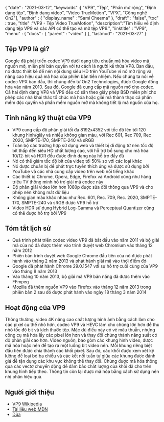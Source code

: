 {
  "date" : "2021-03-12",
  "keywords" :[ "VP9", "Tệp", "Phần mở rộng", "Định dạng tệp", "Định dạng video", "Video TrueMotion", "VPX", "Công nghệ On2"],
  "author" : {
    "display_name" : "Sami Cheema"
},
  "draft" : "false",
  "toc" : true,
  "title" :"VP9 - Tệp Video TrueMotion",
  "description":"Tìm hiểu về định dạng tệp VP9 và các API có thể tạo và mở tệp VP9.",
  "linktitle" : "VP9",
  "menu" : {
    "docs" : {
      "parent" : "video"
}
},
  "lastmod" : "2021-03-27"
}

## Tệp VP9 là gì?

Google đã phát triển codec VP9 dưới dạng tiêu chuẩn mã hóa video mã nguồn mở, miễn phí bản quyền với tư cách là người kế thừa VP8. Ban đầu, nó được thiết kế để nén nội dung siêu HD trên YouTube vì nó mở rộng và nâng cao hiệu quả mã hóa của phiên bản tiền nhiệm. Nếu chúng ta nói về codec VPX ban đầu, thì chúng đến từ On2 Technologies, được Google đồng hóa vào năm 2010. Sau đó, Google đã cung cấp mã nguồn mở cho codec. Cả hai định dạng VP8 và VP9 đều có sẵn theo giấy phép BSD miễn phí cho phép các nhà khai thác tổ chức mã hóa hoặc giải mã thành thạo cả phần mềm độc quyền và phần mềm nguồn mở mà không tiết lộ mã nguồn của họ.

## Tính năng kỹ thuật của VP9

* VP9 cung cấp độ phân giải tối đa 8192x4352 với tốc độ lên tới 120 khung hình/giây và nhiều không gian màu, với Rec 601, Rec 709, Rec 2020, SMPTE-170, SMPTE-240 và sRGB
* Toàn bộ các trường hợp sử dụng web và thiết bị di động từ nén tốc độ bit thấp đến siêu HD chất lượng cao, với hỗ trợ bổ sung cho mã hóa 10/12-bit và HDR đều được định dạng này hỗ trợ đầy đủ
* Nó có thể giảm tốc độ bit của video tới 50% so với các loại khác
* Nó được chuẩn bị để phát trực tuyến thích ứng và được sử dụng bởi YouTube và các nhà cung cấp video trên web nổi tiếng khác
* Các thiết bị Chrome, Opera, Edge, Firefox và Android cũng như hàng triệu TV thông minh hỗ trợ giải mã codec này
* Độ phân giải video lớn hơn 1080p được sửa đổi thông qua VP9 và cho phép nén không mất dữ liệu
* Không gian màu khác nhau như Rec. 601, Rec. 709, Rec. 2020, SMPTE-170, SMPTE-240 và sRGB được VP9 hỗ trợ
* Video HDR sử dụng Hybrid Log-Gamma và Perceptual Quantizer cũng có thể được hỗ trợ bởi VP9


## Tóm tắt lịch sử

* Quá trình phát triển codec video VP9 đã bắt đầu vào năm 2011 và bộ giải mã của nó đã được thêm vào trình duyệt web Chromium vào tháng 12 năm 2012
* Phiên bản trình duyệt web Google Chrome đầu tiên của nó được phát hành vào tháng 2 năm 2013 và phát hành giải mã vào thời điểm đó
* Google đã phát hành Chrome 29.0.1547 với sự hỗ trợ cuối cùng của VP9 vào tháng 8 năm 2013
* Vào tháng 10 năm 2013, bộ giải mã VP9 bản năng đã được thêm vào FFmpeg
* Mozilla đã thêm nguồn VP9 vào Firefox vào tháng 12 năm 2013 trong phiên bản 2 sau đó được phát hành vào ngày 18 tháng 3 năm 2014
 

## Hoạt động của VP9

Thông thường, video 4K nâng cao chất lượng hình ảnh bằng cách làm cho các pixel cụ thể nhỏ hơn, codec VP9 và HEVC làm cho chúng lớn hơn để thu nhỏ tốc độ bit và kích thước tệp. Mặc dù điều này có vẻ mâu thuẫn, nhưng công cụ mã hóa lấy các pixel lớn hơn và thay đổi chúng thành năng suất có độ phân giải cao hơn. Video nguồn, bao gồm các khung hình video, được mã hóa hoặc nén để tạo ra một luồng bit video nén. Mỗi khung riêng biệt đầu tiên được chia thành các khối pixel. Sau đó, các khối được xem xét kỹ lưỡng để loại bỏ ba chiều và các kết nối tuần tự giữa các khung được đánh giá để tận dụng các khu vực không thể thay đổi. Chúng được mã hóa thông qua các vectơ chuyển động để đảm bảo chất lượng của khối đã cho trên khung hình tiếp theo. Thông tin còn lại được mã hóa bằng cách sử dụng nén nhị phân hiệu quả.

## Người giới thiệu

* [VP9 Wikipedia](https://en.wikipedia.org/wiki/VP9)
* [Tài liệu web MDN](https://developer.mozilla.org/en-US/docs/Web/Media/Formats/Video_codecs#vp9)
* [Dừa](https://www.coconut.co/)

